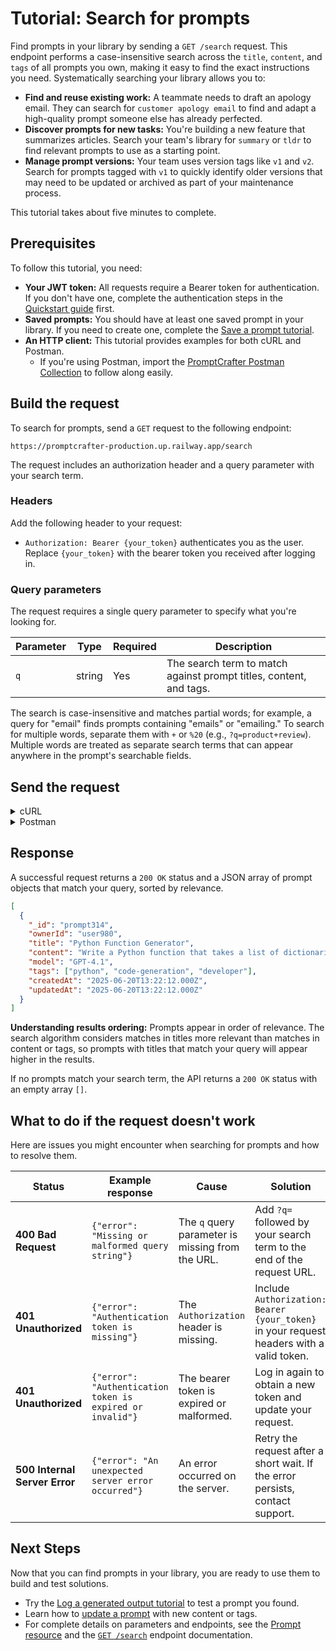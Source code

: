 # Tutorial: Search for prompts

Find prompts in your library by sending a `GET /search` request. This endpoint performs a case-insensitive search across the `title`, `content`, and `tags` of all prompts you own, making it easy to find the exact instructions you need. Systematically searching your library allows you to:

- **Find and reuse existing work:** A teammate needs to draft an apology email. They can search for `customer apology email` to find and adapt a high-quality prompt someone else has already perfected.
- **Discover prompts for new tasks:** You're building a new feature that summarizes articles. Search your team's library for `summary` or `tldr` to find relevant prompts to use as a starting point.
- **Manage prompt versions:** Your team uses version tags like `v1` and `v2`. Search for prompts tagged with `v1` to quickly identify older versions that may need to be updated or archived as part of your maintenance process.

This tutorial takes about five minutes to complete.

## Prerequisites

To follow this tutorial, you need:

- **Your JWT token:** All requests require a Bearer token for authentication. If you don't have one, complete the authentication steps in the [Quickstart guide](../quickstart.md) first.
- **Saved prompts:** You should have at least one saved prompt in your library. If you need to create one, complete the [Save a prompt tutorial](create-prompt.md).
- **An HTTP client:** This tutorial provides examples for both cURL and Postman.
    - If you're using Postman, import the [PromptCrafter Postman Collection](postman.md) to follow along easily.

## Build the request

To search for prompts, send a `GET` request to the following endpoint:

```text
https://promptcrafter-production.up.railway.app/search
```

The request includes an authorization header and a query parameter with your search term.

### Headers

Add the following header to your request:

- `Authorization: Bearer {your_token}` authenticates you as the user. Replace `{your_token}` with the bearer token you received after logging in.

### Query parameters

The request requires a single query parameter to specify what you're looking for.

| Parameter | Type   | Required | Description                                                            |
|-----------|--------|----------|------------------------------------------------------------------------|
| `q`       | string | Yes      | The search term to match against prompt titles, content, and tags.     |

The search is case-insensitive and matches partial words; for example, a query for "email" finds prompts containing "emails" or "emailing." To search for multiple words, separate them with `+` or `%20` (e.g., `?q=product+review`). Multiple words are treated as separate search terms that can appear anywhere in the prompt's searchable fields.

## Send the request

<details>
<summary>cURL</summary>

To make the cURL commands cleaner, set shell variables for the base URL and your token.

```bash
BASE_URL="https://promptcrafter-production.up.railway.app"
TOKEN="your-jwt-goes-here" # Replace with your actual token
```

Now send a request with your search term in the `q` query parameter.

```bash
# Search for prompts related to a single term ("python")
curl -X GET "$BASE_URL/search?q=python" \
  -H "Authorization: Bearer $TOKEN"

# Search for prompts related to multiple terms ("product marketing")
curl -X GET "$BASE_URL/search?q=product+marketing" \
  -H "Authorization: Bearer $TOKEN"
```

</details>

<details>
<summary>Postman</summary>

If you've imported the PromptCrafter Postman Collection, sending the request is simple. The collection automatically handles authentication for you.

1. In the **Search** folder, select the **Search prompts** request.
2. In the **Params** tab, find the key `q`. In the **VALUE** column next to it, enter your search term (e.g., `python`).
3. Click **Send**. The collection automatically uses the `{{token}}` variable set during login, so you don't need to configure authorization headers manually.

</details>

## Response

A successful request returns a `200 OK` status and a JSON array of prompt objects that match your query, sorted by relevance.

```json
[
  {
    "_id": "prompt314",
    "ownerId": "user980",
    "title": "Python Function Generator",
    "content": "Write a Python function that takes a list of dictionaries representing users and returns a list of emails.",
    "model": "GPT-4.1",
    "tags": ["python", "code-generation", "developer"],
    "createdAt": "2025-06-20T13:22:12.000Z",
    "updatedAt": "2025-06-20T13:22:12.000Z"
  }
]
```

**Understanding results ordering:** Prompts appear in order of relevance. The search algorithm considers matches in titles more relevant than matches in content or tags, so prompts with titles that match your query will appear higher in the results.

If no prompts match your search term, the API returns a `200 OK` status with an empty array `[]`.

## What to do if the request doesn't work

Here are issues you might encounter when searching for prompts and how to resolve them.

| Status | Example response | Cause | Solution |
|--------|------------------|--------|----------|
| **400 Bad Request** | `{"error": "Missing or malformed query string"}` | The `q` query parameter is missing from the URL. | Add `?q=` followed by your search term to the end of the request URL. |
| **401 Unauthorized** | `{"error": "Authentication token is missing"}` | The `Authorization` header is missing. | Include `Authorization: Bearer {your_token}` in your request headers with a valid token. |
| **401 Unauthorized** | `{"error": "Authentication token is expired or invalid"}` | The bearer token is expired or malformed. | Log in again to obtain a new token and update your request. |
| **500 Internal Server Error** | `{"error": "An unexpected server error occurred"}` | An error occurred on the server. | Retry the request after a short wait. If the error persists, contact support. |

## Next Steps

Now that you can find prompts in your library, you are ready to use them to build and test solutions.

- Try the [Log a generated output tutorial](tutorials/test-prompt.md) to test a prompt you found.
- Learn how to [update a prompt](tutorials/update-prompt.md) with new content or tags.
- For complete details on parameters and endpoints, see the [Prompt resource](reference/resources/prompt.md) and the [`GET /search`](reference/endpoints/get-search.md) endpoint documentation.
